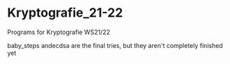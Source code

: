 # Kryptografie_21-22
Programs for Kryptografie WS21/22

baby_steps andecdsa are the final tries, but they aren't completely finished yet
